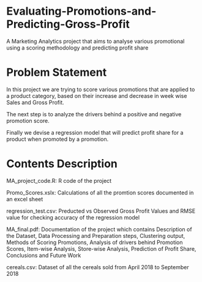 # Evaluating-Promotions-and-Predicting-Gross-Profit
A Marketing Analytics project that aims to analyse various promotional using a scoring methodology and predicting profit share 

# Problem Statement
In this project we are trying to score various promotions that are applied to a product category, based on their increase and decrease in week wise Sales and Gross Profit.

The next step is to analyze the drivers behind a positive and negative promotion score.

Finally we devise a regression model that will predict profit share for a product when promoted by a promotion.

# Contents Description

MA_project_code.R: R code of the project

Promo_Scores.xslx: Calculations of all the promtion scores documented in an excel sheet

regression_test.csv: Preducted vs Observed Gross Profit Values and RMSE value for checking accuracy of the regression model

MA_final.pdf: Documentation of the project which contains Description of the Dataset, Data Processing and Preparation steps, Clustering output, Methods of Scoring Promotions, Analysis of drivers behind Promotion Scores, Item-wise Analysis, Store-wise Analysis, Prediction of Profit Share, Conclusions and Future Work

cereals.csv: Dataset of all the cereals sold from April 2018 to September 2018
